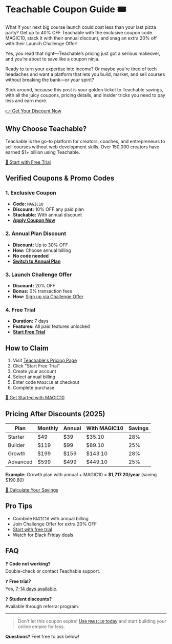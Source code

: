 # Teachable Coupon Guide 🎟️

What if your next big course launch could cost less than your last pizza party? Get up to 40% OFF Teachable with the exclusive coupon code MAGIC10, stack it with their annual discount, and snag an extra 20% off with their Launch Challenge Offer! 

Yes, you read that right—Teachable’s pricing just got a serious makeover, and you’re about to save like a coupon ninja.

Ready to turn your expertise into income? Or maybe you’re tired of tech headaches and want a platform that lets you build, market, and sell courses without breaking the bank—or your spirit? 

Stick around, because this post is your golden ticket to Teachable savings, with all the juicy coupons, pricing details, and insider tricks you need to pay less and earn more.

[👉 Get Your Discount Now](https://affinco.com/go/teachable)

## Why Choose Teachable?
Teachable is the go-to platform for creators, coaches, and entrepreneurs to sell courses without web development skills. Over 150,000 creators have earned $1+ billion using Teachable.

[🚀 Start with Free Trial](https://affinco.com/go/teachable)

## Verified Coupons & Promo Codes

### 1. Exclusive Coupon
- **Code:** `MAGIC10`
- **Discount:** 10% OFF any paid plan
- **Stackable:** With annual discount
- **[Apply Coupon Now](https://affinco.com/go/teachable)**

### 2. Annual Plan Discount
- **Discount:** Up to 30% OFF
- **How:** Choose annual billing
- **No code needed**
- **[Switch to Annual Plan](https://affinco.com/go/teachable)**

### 3. Launch Challenge Offer
- **Discount:** 20% OFF
- **Bonus:** 0% transaction fees
- **How:** [Sign up via Challenge Offer](https://affinco.com/go/teachable)

### 4. Free Trial
- **Duration:** 7 days
- **Features:** All paid features unlocked
- **[Start Free Trial](https://affinco.com/go/teachable)**

## How to Claim
1. Visit [Teachable's Pricing Page](https://affinco.com/go/teachable)
2. Click "Start Free Trial"
3. Create your account
4. Select annual billing
5. Enter code `MAGIC10` at checkout
6. Complete purchase

[🔗 Get Started with MAGIC10](https://affinco.com/go/teachable)

## Pricing After Discounts (2025)
| Plan        | Monthly | Annual | With MAGIC10 | Savings |
|-------------|---------|--------|--------------|---------|
| Starter     | $49     | $39    | $35.10       | 28%     |
| Builder     | $119    | $99    | $89.10       | 25%     |
| Growth     | $199    | $159   | $143.10      | 28%     |
| Advanced    | $599    | $499   | $449.10      | 25%     |

**Example:** Growth plan with annual + MAGIC10 = **$1,717.20/year** (saving $190.80)

[💸 Calculate Your Savings](https://affinco.com/go/teachable)

## Pro Tips
- Combine `MAGIC10` with annual billing
- Join Challenge Offer for extra 20% OFF
- [Start with free trial](https://affinco.com/go/teachable)
- Watch for Black Friday deals

## FAQ
❓ **Code not working?**  
Double-check or contact Teachable support.

❓ **Free trial?**  
Yes, [7-14 days available](https://affinco.com/go/teachable).

❓ **Student discounts?**  
Available through referral program.

---

> Don't let this coupon expire! [Use `MAGIC10` today](https://affinco.com/go/teachable) and start building your online empire for less.

**Questions?** Feel free to ask below!
